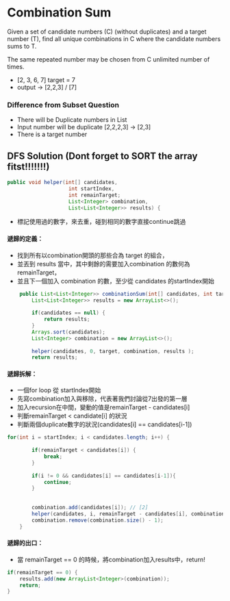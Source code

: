 # Combination Sum
Given a set of candidate numbers (C) (without duplicates) and a target number (T), find all unique combinations in C where the candidate numbers sums to T.

The same repeated number may be chosen from C unlimited number of times.

- [2, 3, 6, 7] target = 7
- output -> [2,2,3] / [7]

### Difference from Subset Question
- There will be Duplicate numbers in List
- Input number will be duplicate [2,2,2,3] -> [2,3]
- There is a target number

## DFS Solution (Dont forget to SORT the array fitst!!!!!!!)

```java
public void helper(int[] candidates, 
                    int startIndex,
                    int remainTarget;
                    List<Integer> combination, 
                    List<List<Integer>> results) {
```
- 標記使用過的數字，來去重，碰到相同的數字直接continue跳過
#### 遞歸的定義：
- 找到所有以combination開頭的那些合為 target 的組合，
- 並丟到 results 當中，其中剩餘的需要加入combination 的數何為 remainTarget，
- 並且下一個加入 combination 的數，至少從 candidates 的startIndex開始
```java
    public List<List<Integer>> combinationSum(int[] candidates, int target) {
        List<List<Integer>> results = new ArrayList<>();
        
        if(candidates == null) {
            return results;
        }
        Arrays.sort(candidates);
        List<Integer> combination = new ArrayList<>();
        
        helper(candidates, 0, target, combination, results );
        return results;
```

#### 遞歸拆解：
- 一個for loop 從 startIndex開始
- 先寫combination加入與移除，代表著我們討論從7出發的第一層
- 加入recursion在中間，變動的值是remainTarget - candidates[i]
- 判斷remainTarget < candidate[i] 的狀況
- 判斷兩個duplicate數字的狀況(candidates[i] == candidates[i-1])
```java
for(int i = startIndex; i < candidates.length; i++) {
        
        if(remainTarget < candidates[i]) {
            break;
        }
        
        if(i != 0 && candidates[i] == candidates[i-1]){
            continue;
        }
        
        
        combination.add(candidates[i]); // [2]
        helper(candidates, i, remainTarget - candidates[i], combination, results);
        combination.remove(combination.size() - 1);
    }
```
#### 遞歸的出口：
- 當 remainTarget == 0 的時候，將combination加入results中，return!
```java
if(remainTarget == 0) {
    results.add(new ArrayList<Integer>(combination));
    return;
}
```